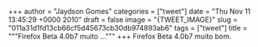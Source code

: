 
+++
author = "Jaydson Gomes"
categories = ["tweet"]
date = "Thu Nov 11 13:45:29 +0000 2010"
draft = false
image = "{TWEET_IMAGE}"
slug = "011a31d1fd13cb66cf5d45673cb30db974893ab6"
tags = ["tweet"]
title = """Firefox Beta 4.0b7 muito ..."""
+++
Firefox Beta 4.0b7 muito bom.

